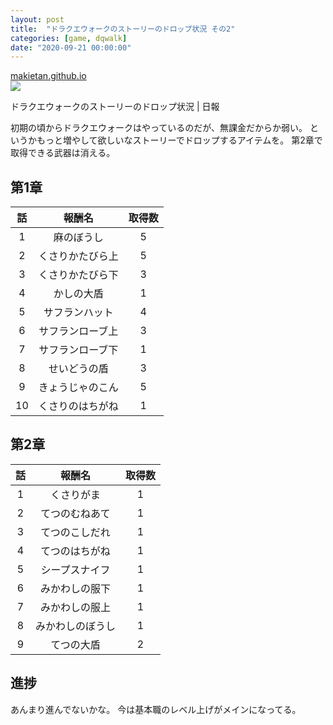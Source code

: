 ```yaml
---
layout: post
title:  "ドラクエウォークのストーリーのドロップ状況 その2"
categories: [game, dqwalk]
date: "2020-09-21 00:00:00"
---
```



<div class="card">
  <a href="https://makietan.github.io/game/dpwalk/2020/06/15/report.html"></a>
  <div class="card__header">
    <a href="https://makietan.github.io/game/dpwalk/2020/06/15/report.html">makietan.github.io</a>
  </div>
  <div class="card__image">
    <img src="https://makietan.github.io/assets/thumbnail/logo.png">
  </div>
  <div class="card__title">
    <p>ドラクエウォークのストーリーのドロップ状況 | 日報</p>
  </div>
  <div class="card__description">
    <p>初期の頃からドラクエウォークはやっているのだが、無課金だからか弱い。 というかもっと増やして欲しいなストーリーでドロップするアイテムを。 第2章で取得できる武器は消える。</p>
  </div>
</div>


## 第1章

|話|報酬名|取得数|
|:-:|:-:|:-:|
|1|麻のぼうし|5|
|2|くさりかたびら上|5|
|3|くさりかたびら下|3|
|4|かしの大盾|1|
|5|サフランハット|4|
|6|サフランローブ上|3|
|7|サフランローブ下|1|
|8|せいどうの盾|3|
|9|きょうじゃのこん|5|
|10|くさりのはちがね|1|

## 第2章

|話|報酬名|取得数|
|:-:|:-:|:-:|
|1|くさりがま|1|
|2|てつのむねあて|1|
|3|てつのこしだれ|1|
|4|てつのはちがね|1|
|5|シープスナイフ|1|
|6|みかわしの服下|1|
|7|みかわしの服上|1|
|8|みかわしのぼうし|1|
|9|てつの大盾|2|

## 進捗

あんまり進んでないかな。
今は基本職のレベル上げがメインになってる。
